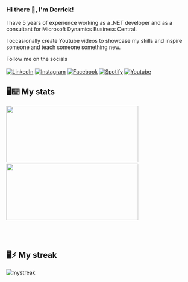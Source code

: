 ### Hi there 👋, I'm Derrick!


I have 5 years of experience working as a .NET developer and as a consultant for Microsoft Dynamics Business Central. 

I occasionally create Youtube videos to showcase my skills and inspire someone and teach someone something new. 

Follow me on the socials
<br>
<br>
<a href="https://www.linkedin.com/in/derrick-abucheri/" target="_blank"><img src="https://img.shields.io/badge/LinkedIn-%230077B5.svg?&style=flat-square&logo=linkedin&logoColor=white" alt="LinkedIn"></a>
<a href="https://www.instagram.com/derrickwitness/" target="_blank"><img src="https://img.shields.io/badge/Instagram-%23E4405F.svg?&style=flat-square&logo=instagram&logoColor=white" alt="Instagram"></a>
<a href="https://www.facebook.com/itsabucheri" target="_blank"><img src="https://img.shields.io/badge/Facebook-%231877F2.svg?&style=flat-square&logo=facebook&logoColor=white" alt="Facebook"></a>
<a href="https://open.spotify.com/playlist/79hqozkjc74vkw2R0BL84y" target="_blank"><img src="https://img.shields.io/badge/Spotify-%231ED760.svg?&style=flat-square&logo=spotify&logoColor=white" alt="Spotify"></a>
<a href="https://www.youtube.com/channel/UCjCme_sMoekaolOlNNvNilg" target="_blank"><img src="https://img.shields.io/badge/Youtube-%23E4405F.svg?&style=flat-square&logo=Youtube&logoColor=white" alt="Youtube"></a>

## 🖥⌨ My stats
<p>
  <a href="#"><img src="https://github-readme-stats.vercel.app/api/top-langs/?username=derroh&layout=compact&theme=dark" width="350" height="150"></a>&nbsp;&nbsp;
  <a href="#"><img src="https://github-readme-stats.vercel.app/api?username=derroh&show_icons=true&count_private=true&theme=dark" width="350" height="150"></a>
</p>
<br>
<br>

## 🖥⚡ My streak
<img src="https://github-readme-streak-stats.herokuapp.com/?user=derroh&theme=tokyonight" alt="mystreak"/>
